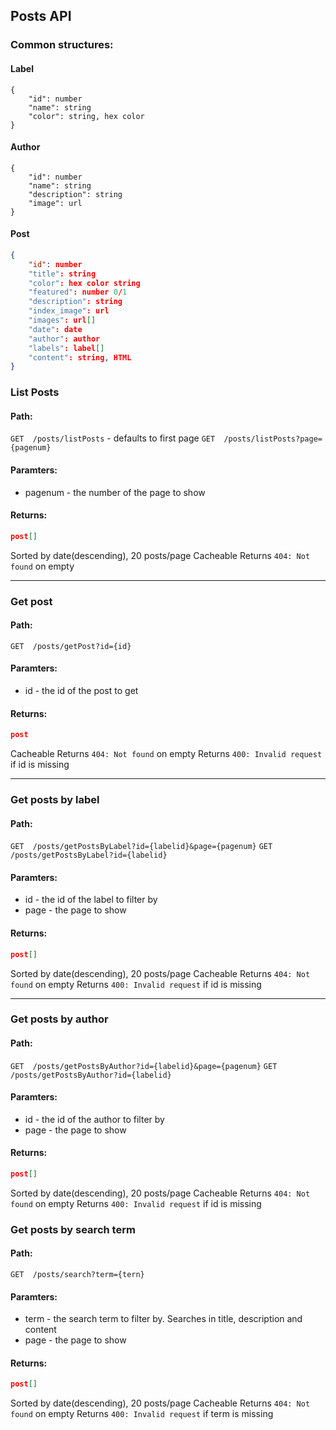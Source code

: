 ## Posts API

### Common structures:

#### Label

```
{
	"id": number
	"name": string
	"color": string, hex color
}
```

#### Author
```
{
	"id": number
	"name": string
	"description": string
	"image": url
}
```
#### Post
```json
{
	"id": number
	"title": string
	"color": hex color string
	"featured": number 0/1
	"description": string
	"index_image": url
	"images": url[]
	"date": date
	"author": author
	"labels": label[]
	"content": string, HTML
}
```

### List Posts
#### Path:
`GET  /posts/listPosts` - defaults to first page
`GET  /posts/listPosts?page={pagenum}`

#### Paramters:
- pagenum - the number of the page to show
#### Returns:
```json
post[]
```
Sorted by date(descending), 20 posts/page
Cacheable
Returns `404: Not found` on empty

***

### Get post
#### Path:
`GET  /posts/getPost?id={id}`

#### Paramters:
- id - the id of the post to get
#### Returns:
```json
post
```
Cacheable
Returns `404: Not found` on empty
Returns `400: Invalid request` if id is missing

***

### Get posts **by label**
#### Path:
`GET  /posts/getPostsByLabel?id={labelid}&page={pagenum}`
`GET  /posts/getPostsByLabel?id={labelid}`
#### Paramters:
- id - the id of the label to filter by
- page - the page to show
#### Returns:
```json
post[]
```
Sorted by date(descending), 20 posts/page
Cacheable
Returns `404: Not found` on empty
Returns `400: Invalid request` if id is missing
***

### Get posts **by author**
#### Path:
`GET  /posts/getPostsByAuthor?id={labelid}&page={pagenum}`
`GET  /posts/getPostsByAuthor?id={labelid}`
#### Paramters:
- id - the id of the author to filter by
- page - the page to show
#### Returns:
```json
post[]
```
Sorted by date(descending), 20 posts/page
Cacheable
Returns `404: Not found` on empty
Returns `400: Invalid request` if id is missing

### Get posts **by search term**
#### Path:
`GET  /posts/search?term={tern}`
#### Paramters:
- term - the search term to filter by. Searches in title, description and content
- page - the page to show
#### Returns:
```json
post[]
```
Sorted by date(descending), 20 posts/page
Cacheable
Returns `404: Not found` on empty
Returns `400: Invalid request` if term is missing